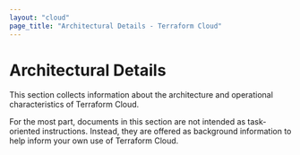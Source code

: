 ```yaml
---
layout: "cloud"
page_title: "Architectural Details - Terraform Cloud"
---
```


# Architectural Details

This section collects information about the architecture and operational characteristics of Terraform Cloud.

For the most part, documents in this section are not intended as task-oriented instructions. Instead, they are offered as background information to help inform your own use of Terraform Cloud.
